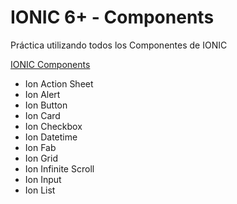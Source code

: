 # IONIC 6+ - Components

Práctica utilizando todos los Componentes de IONIC

[IONIC Components](https://[link](https://ionicframework.com/docs/components))

- Ion Action Sheet
- Ion Alert
- Ion Button
- Ion Card
- Ion Checkbox
- Ion Datetime
- Ion Fab
- Ion Grid
- Ion Infinite Scroll
- Ion Input
- Ion List
